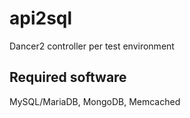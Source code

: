 # api2sql

Dancer2 controller per test environment

## Required software

MySQL/MariaDB, MongoDB, Memcached
